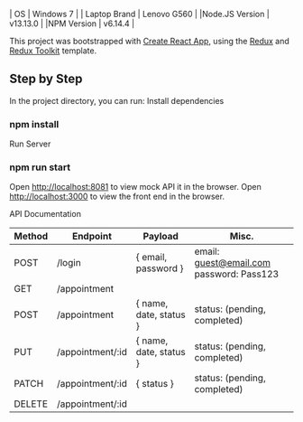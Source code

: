| OS | Windows 7 |
| Laptop Brand | Lenovo G560 |
|Node.JS Version | v13.13.0 |
|NPM Version | v6.14.4 |


This project was bootstrapped with [Create React App](https://github.com/facebook/create-react-app), using the [Redux](https://redux.js.org/) and [Redux Toolkit](https://redux-toolkit.js.org/) template.

## Step by Step

In the project directory, you can run:
Install dependencies
### npm install

Run Server
### npm run start
Open [http://localhost:8081](http://localhost:8081) to view mock API it in the browser.
Open [http://localhost:3000](http://localhost:3000) to view the front end in the browser.

API Documentation

| Method | Endpoint|Payload|Misc. |
| ---------------- | ---------------- | ---------------- | ---------------- |
| POST  |/login|	{ email, password }	|email: guest@email.com password: Pass123| 
| GET	  |/appointment|		| | 
| POST	|/appointment|	{ name, date, status }	| status: (pending, completed)| 
| PUT	|/appointment/:id	| { name, date, status } |	status: (pending, completed)| 
| PATCH	|/appointment/:id	| { status } |	status: (pending, completed)| 
| DELETE	|/appointment/:id	| | 	


